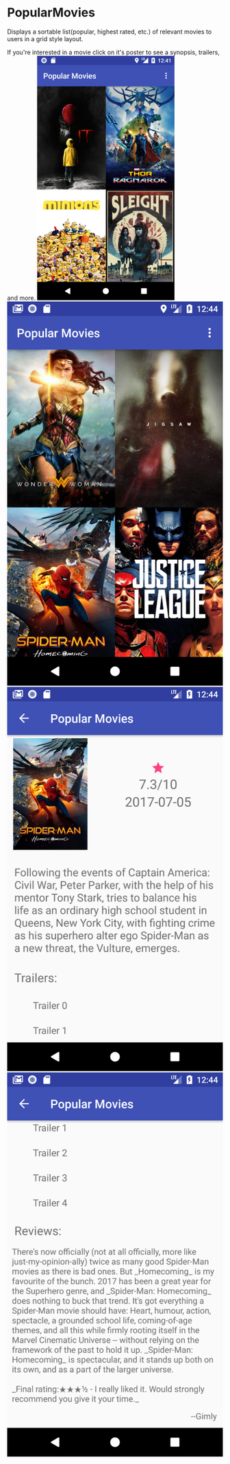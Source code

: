 # PopularMovies

Displays a sortable list(popular, highest rated, etc.) of relevant movies to users in a grid style layout.

If you're interested in a movie click on it's poster to see a synopsis, trailers, and more.
![Alt text](/app/src/main/res/drawable/test.png?raw=true "Main layout")
![Alt text](/app/src/main/res/drawable/screenshot_1.png?raw=true "Main layout")
![Alt text](/app/src/main/res/drawable/screenshot_2.png?raw=true "Movie details")
![Alt text](/app/src/main/res/drawable/screenshot_3.png?raw=true "Trailers and reviews")
